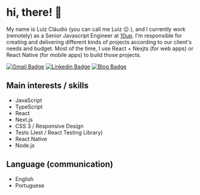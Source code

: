 # hi, there! 👋

My name is Luiz Cláudio (you can call me Luiz 😉 ), and I currently work (remotely) as a Senior Javascript Engineer at [10up](https://10up.com). I'm responsible for creating and delivering different kinds of projects according to our client's needs and budget. Most of the time, I use React + Nexjts (for web apps) or React Native (for mobile apps) to build those projects.

[![Gmail Badge](https://img.shields.io/badge/-Gmail-blue?style=flat-square&logo=Gmail&logoColor=white&link=mailto:luizcns18@gmail.com)](mailto:luizcns18@gmail.com)
[![Linkedin Badge](https://img.shields.io/badge/-LinkedIn-blue?style=flat-square&logo=Linkedin&logoColor=white&link=https://www.linkedin.com/in/lcnogueira/)](https://www.linkedin.com/in/lcnogueira/)
[![Blog Badge](https://img.shields.io/badge/Blog-lcnogueira.com-black)](https://lcnogueira.com)


## Main interests / skills

- JavaScript
- TypeScript
- React
- Next.js
- CSS 3 / Responsive Design
- Tests (Jest / React Testing Library)
- React Native
- Node.js

## Language (communication)

- English
- Portuguese
